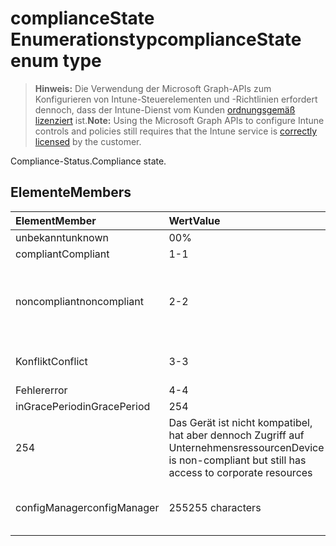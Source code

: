 # <a name="compliancestate-enum-type"></a><span data-ttu-id="97db5-101">complianceState Enumerationstyp</span><span class="sxs-lookup"><span data-stu-id="97db5-101">complianceState enum type</span></span>

> <span data-ttu-id="97db5-102">**Hinweis:** Die Verwendung der Microsoft Graph-APIs zum Konfigurieren von Intune-Steuerelementen und -Richtlinien erfordert dennoch, dass der Intune-Dienst vom Kunden [ordnungsgemäß lizenziert](https://go.microsoft.com/fwlink/?linkid=839381) ist.</span><span class="sxs-lookup"><span data-stu-id="97db5-102">**Note:** Using the Microsoft Graph APIs to configure Intune controls and policies still requires that the Intune service is [correctly licensed](https://go.microsoft.com/fwlink/?linkid=839381) by the customer.</span></span>

<span data-ttu-id="97db5-103">Compliance-Status.</span><span class="sxs-lookup"><span data-stu-id="97db5-103">Compliance state.</span></span>
## <a name="members"></a><span data-ttu-id="97db5-104">Elemente</span><span class="sxs-lookup"><span data-stu-id="97db5-104">Members</span></span>
|<span data-ttu-id="97db5-105">Element</span><span class="sxs-lookup"><span data-stu-id="97db5-105">Member</span></span>|<span data-ttu-id="97db5-106">Wert</span><span class="sxs-lookup"><span data-stu-id="97db5-106">Value</span></span>|<span data-ttu-id="97db5-107">Beschreibung</span><span class="sxs-lookup"><span data-stu-id="97db5-107">Description</span></span>|
|:---|:---|:---|
|<span data-ttu-id="97db5-108">unbekannt</span><span class="sxs-lookup"><span data-stu-id="97db5-108">unknown</span></span>|<span data-ttu-id="97db5-109">0</span><span class="sxs-lookup"><span data-stu-id="97db5-109">0%</span></span>|<span data-ttu-id="97db5-110">Unbekannt.</span><span class="sxs-lookup"><span data-stu-id="97db5-110">Unknown</span></span>|
|<span data-ttu-id="97db5-111">compliant</span><span class="sxs-lookup"><span data-stu-id="97db5-111">Compliant</span></span>|<span data-ttu-id="97db5-112">1</span><span class="sxs-lookup"><span data-stu-id="97db5-112">-1</span></span>|<span data-ttu-id="97db5-113">Kompatibel.</span><span class="sxs-lookup"><span data-stu-id="97db5-113">Compliant</span></span>|
|<span data-ttu-id="97db5-114">noncompliant</span><span class="sxs-lookup"><span data-stu-id="97db5-114">noncompliant</span></span>|<span data-ttu-id="97db5-115">2</span><span class="sxs-lookup"><span data-stu-id="97db5-115">-2</span></span>|<span data-ttu-id="97db5-116">Das Gerät ist nicht kompatibel und wird von Unternehmensressourcen blockiert.</span><span class="sxs-lookup"><span data-stu-id="97db5-116">Device is non-compliant and is blocked from corporate resources.</span></span>|
|<span data-ttu-id="97db5-117">Konflikt</span><span class="sxs-lookup"><span data-stu-id="97db5-117">Conflict</span></span>|<span data-ttu-id="97db5-118">3</span><span class="sxs-lookup"><span data-stu-id="97db5-118">-3</span></span>|<span data-ttu-id="97db5-119">Konflikt mit anderen Regeln.</span><span class="sxs-lookup"><span data-stu-id="97db5-119">Conflict with other rules.</span></span>|
|<span data-ttu-id="97db5-120">Fehler</span><span class="sxs-lookup"><span data-stu-id="97db5-120">error</span></span>|<span data-ttu-id="97db5-121">4</span><span class="sxs-lookup"><span data-stu-id="97db5-121">-4</span></span>|<span data-ttu-id="97db5-122">Fehler.</span><span class="sxs-lookup"><span data-stu-id="97db5-122">Error.</span></span>|
|<span data-ttu-id="97db5-123">inGracePeriod</span><span class="sxs-lookup"><span data-stu-id="97db5-123">inGracePeriod</span></span>|<span data-ttu-id="97db5-124">254
</span><span class="sxs-lookup"><span data-stu-id="97db5-124">254</span></span>|<span data-ttu-id="97db5-125">Das Gerät ist nicht kompatibel, hat aber dennoch Zugriff auf Unternehmensressourcen</span><span class="sxs-lookup"><span data-stu-id="97db5-125">Device is non-compliant but still has access to corporate resources</span></span>|
|<span data-ttu-id="97db5-126">configManager</span><span class="sxs-lookup"><span data-stu-id="97db5-126">configManager</span></span>|<span data-ttu-id="97db5-127">255</span><span class="sxs-lookup"><span data-stu-id="97db5-127">255 characters</span></span>|<span data-ttu-id="97db5-128">Vom Konfigurations-Manager verwaltet</span><span class="sxs-lookup"><span data-stu-id="97db5-128">Managed by Config Manager</span></span>|








